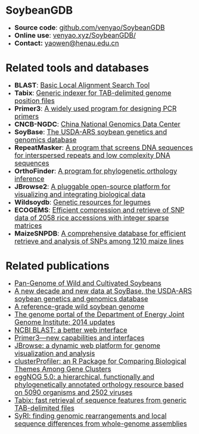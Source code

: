 

# SoybeanGDB
- <font size=4>**Source code**: <a href="https://github.com/venyao/SoybeanGDB" target="_blank">github.com/venyao/SoybeanGDB</a></font> 
- <font size=4>**Online use**: <a href="https://venyao.xyz/SoybeanGDB/" target="_blank">venyao.xyz/SoybeanGDB/</a></font> 
- <font size=4>**Contact:** [yaowen@henau.edu.cn](mailto:yaowen@henau.edu.cn)</font>

# Related tools and databases
- <font size=4>**BLAST**: <a href="https://blast.ncbi.nlm.nih.gov/Blast.cgi?CMD=Web&PAGE_TYPE=BlastHome" target="_blank">Basic Local Alignment Search Tool</a></font>  
- <font size=4>**Tabix**: <a href="http://www.htslib.org/doc/tabix.html" target="_blank">Generic indexer for TAB-delimited genome position files</a></font>  
- <font size=4>**Primer3**: <a href="https://primer3.org/" target="_blank">A widely used program for designing PCR primers</a></font>  
- <font size=4>**CNCB-NGDC**: <a href="https://bigd.big.ac.cn/" target="_blank">China National Genomics Data Center</a></font>  
- <font size=4>**SoyBase**: <a href="https://www.soybase.org/" target="_blank">The USDA-ARS soybean genetics and genomics database</a></font>  
- <font size=4>**RepeatMasker**: <a href="https://www.repeatmasker.org/" target="_blank">A program that screens DNA sequences for interspersed repeats and low complexity DNA sequences</a></font>  
- <font size=4>**OrthoFinder**: <a href="https://davidemms.github.io/" target="_blank">A program for phylogenetic orthology inference</a></font>  
- <font size=4>**JBrowse2**: <a href="https://jbrowse.org/jb2/" target="_blank">A pluggable open-source platform for visualizing and integrating biological data</a></font>  
- <font size=4>**Wildsoydb**: <a href="http://www.wildsoydb.org" target="_blank">Genetic resources for legumes</a></font>
- <font size=4>**ECOGEMS**: <a href="https://venyao.xyz/ECOGEMS/" target="_blank">Efficient compression and retrieve of SNP data of 2058 rice accessions with integer sparse matrices</a></font>
- <font size=4>**MaizeSNPDB**: <a href="https://venyao.xyz/MaizeSNPDB/" target="_blank">A comprehensive database for efficient retrieve and analysis of SNPs among 1210 maize lines</a></font>

# Related publications
- <font size=4><a href="https://www.sciencedirect.com/science/article/pii/S0092867420306188?via%3Dihub" target="_blank">Pan-Genome of Wild and Cultivated Soybeans</a></font>
- <font size=4><a href="https://academic.oup.com/nar/article/49/D1/D1496/6017360" target="_blank">A new decade and new data at SoyBase, the USDA-ARS soybean genetics and genomics database</a></font>
- <font size=4><a href="https://www.nature.com/articles/s41467-019-09142-9/" target="_blank">A reference-grade wild soybean genome</a></font>
- <font size=4><a href="https://doi.org/10.1093/nar/gkt1069" target="_blank">The genome portal of the Department of Energy Joint Genome Institute: 2014 updates</a></font>
- <font size=4><a href="https://academic.oup.com/nar/article/36/suppl_2/W5/2505810?login=true" target="_blank">NCBI BLAST: a better web interface</a></font>
- <font size=4><a href="https://academic.oup.com/nar/article/40/15/e115/1223759" target="_blank">Primer3—new capabilities and interfaces</a></font>
- <font size=4><a href="https://genomebiology.biomedcentral.com/articles/10.1186/s13059-016-0924-1" target="_blank">JBrowse: a dynamic web platform for genome visualization and analysis</a></font>
- <font size=4><a href="https://www.liebertpub.com/doi/10.1089/omi.2011.0118" target="_blank">clusterProfiler: an R Package for Comparing Biological Themes Among Gene Clusters</a></font>
- <font size=4><a href="https://academic.oup.com/nar/article/47/D1/D309/5173662" target="_blank">eggNOG 5.0: a hierarchical, functionally and phylogenetically annotated orthology resource based on 5090 organisms and 2502 viruses</a></font>
- <font size=4><a href="https://academic.oup.com/bioinformatics/article/27/5/718/262743" target="_blank">Tabix: fast retrieval of sequence features from generic TAB-delimited files</a></font>
- <font size=4><a href="https://genomebiology.biomedcentral.com/articles/10.1186/s13059-019-1911-0" target="_blank">SyRI: finding genomic rearrangements and local sequence differences from whole-genome assemblies</a></font>

